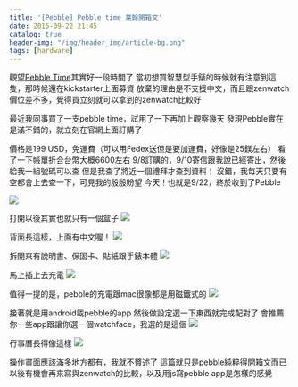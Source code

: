 ```yaml
---
title: '[Pebble] Pebble time 業餘開箱文'
date: 2015-09-22 21:45
catalog: true
header-img: "/img/header_img/article-bg.png"
tags: [hardware]
---
```

觀望[Pebble Time](https://pebble.com/)其實好一段時間了
當初想買智慧型手錶的時候就有注意到這隻，那時候還在kickstarter上面募資
放棄的理由是不支援中文，而且跟zenwatch價位差不多，覺得買立刻就可以拿到的zenwatch比較好

最近我同事買了一支pebble time，試用了一下再加上觀察幾天
發現Pebble實在是滿不錯的，就立刻在官網上面訂購了

價格是199 USD，免運費（可以用Fedex送但是要加運費，好像是25鎂左右）
看了一下帳單折合台幣大概6600左右
9/8訂購的，9/10寄信跟我說已經寄出，然後給我一組號碼可以查
但是我查了將近一個禮拜才查到資料！
沒錯，我每天只要有空都會上去查一下，可見我的殷殷盼望
今天！也就是9/22，終於收到了Pebble

![](https://www.dropbox.com/s/c69vkckqwhsjlqj/2015-09-22%2021.29.55.jpg?dl=1)

打開以後其實也就只有一個盒子
![](https://www.dropbox.com/s/6xelnxphh4cik5o/2015-09-22%2021.38.13.jpg?dl=1)

背面長這樣，上面有中文喔！
![](https://www.dropbox.com/s/y6k09cnvqitat2m/2015-09-22%2021.38.24.jpg?dl=1)

拆開來有說明書、保固卡、貼紙跟手錶本體
![](https://www.dropbox.com/s/74n9y0rq350bz0v/2015-09-22%2021.39.52.jpg?dl=1)

馬上插上去充電
![](https://www.dropbox.com/s/qqha8xfiaamdise/2015-09-22%2021.42.40.jpg?dl=1)

值得一提的是，pebble的充電跟mac很像都是用磁鐵式的
![](https://www.dropbox.com/s/nwnbs1wl4pkr4oq/2015-09-22%2021.42.52.jpg?dl=1)

接著就是用android載pebble的app
然後做設定選一下東西就完成配對了
會推薦你一些app跟讓你選一個watchface，我選的是這個
![](https://www.dropbox.com/s/rvehx87edxpv727/2015-09-22%2022.01.08.jpg?dl=1)

行事曆長得像這樣
![](https://www.dropbox.com/s/24a8nvlio2eh553/2015-09-22%2022.01.18.jpg?dl=1)

操作畫面應該滿多地方都有，我就不贅述了
這篇就只是pebble純粹得開箱文而已
以後有機會再來寫與zenwatch的比較，以及用js寫pebble app是怎樣的感覺


